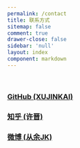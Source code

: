 ```yaml
---
permalink: /contact
title: 联系方式
sitemap: false
comment: true
drawer-close: false
sidebar: 'null'
layout: index
component: markdown
---
```


<br>

### [GitHub (XUJINKAI)](https://github.com/XUJINKAI)

### [知乎 (许晋)](https://www.zhihu.com/people/xxxjin)

### [微博 (从余JK)](http://weibo.com/johnkale)

